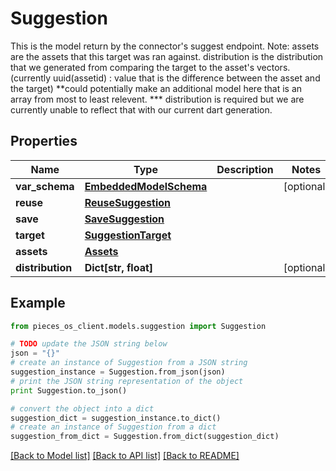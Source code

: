 # Suggestion

This is the model return by the connector's suggest endpoint.  Note: assets are the assets that this target was ran against.  distribution is the distribution that we generated from comparing the target to the asset's vectors.(currently uuid(assetid) : value that is the difference between the asset and the target) **could potentially make an additional model here that is an array from most to least relevent.  *** distribution is required but we are currently unable to reflect that with our current dart generation.

## Properties
Name | Type | Description | Notes
------------ | ------------- | ------------- | -------------
**var_schema** | [**EmbeddedModelSchema**](EmbeddedModelSchema.md) |  | [optional] 
**reuse** | [**ReuseSuggestion**](ReuseSuggestion.md) |  | 
**save** | [**SaveSuggestion**](SaveSuggestion.md) |  | 
**target** | [**SuggestionTarget**](SuggestionTarget.md) |  | 
**assets** | [**Assets**](Assets.md) |  | 
**distribution** | **Dict[str, float]** |  | [optional] 

## Example

```python
from pieces_os_client.models.suggestion import Suggestion

# TODO update the JSON string below
json = "{}"
# create an instance of Suggestion from a JSON string
suggestion_instance = Suggestion.from_json(json)
# print the JSON string representation of the object
print Suggestion.to_json()

# convert the object into a dict
suggestion_dict = suggestion_instance.to_dict()
# create an instance of Suggestion from a dict
suggestion_from_dict = Suggestion.from_dict(suggestion_dict)
```
[[Back to Model list]](../README.md#documentation-for-models) [[Back to API list]](../README.md#documentation-for-api-endpoints) [[Back to README]](../README.md)


